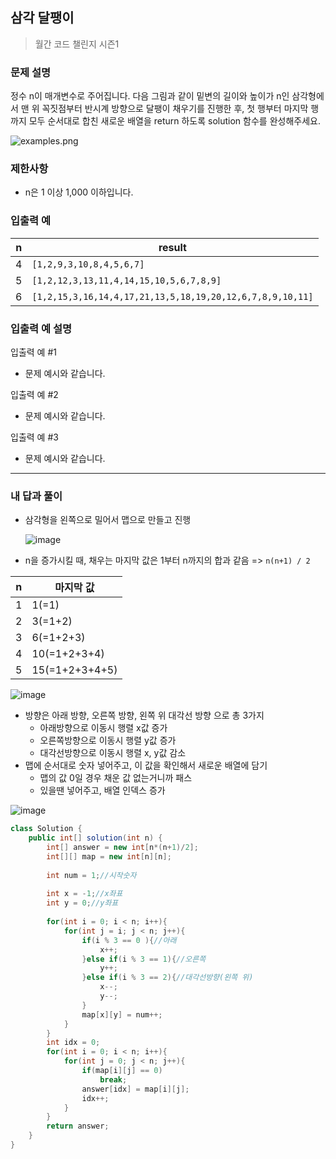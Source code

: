 ## 삼각 달팽이

> 월간 코드 챌린지 시즌1

### 문제 설명

정수 n이 매개변수로 주어집니다. 다음 그림과 같이 밑변의 길이와 높이가 n인 삼각형에서 맨 위 꼭짓점부터 반시계 방향으로 달팽이 채우기를 진행한 후, 첫 행부터 마지막 행까지 모두 순서대로 합친 새로운 배열을 return 하도록 solution 함수를 완성해주세요.

![examples.png](https://grepp-programmers.s3.ap-northeast-2.amazonaws.com/files/production/e1e53b93-dcdf-446f-b47f-e8ec1292a5e0/examples.png)

### 제한사항

- n은 1 이상 1,000 이하입니다.

### 입출력 예

| n    | result                                                    |
| ---- | --------------------------------------------------------- |
| 4    | `[1,2,9,3,10,8,4,5,6,7]`                                  |
| 5    | `[1,2,12,3,13,11,4,14,15,10,5,6,7,8,9]`                   |
| 6    | `[1,2,15,3,16,14,4,17,21,13,5,18,19,20,12,6,7,8,9,10,11]` |

### 입출력 예 설명

입출력 예 #1

- 문제 예시와 같습니다.

입출력 예 #2

- 문제 예시와 같습니다.

입출력 예 #3

- 문제 예시와 같습니다.

---

### 내 답과 풀이

- 삼각형을 왼쪽으로 밀어서 맵으로 만들고 진행

  ![image](https://user-images.githubusercontent.com/103404127/206189928-8976b4cc-27b4-4de4-8dd8-3394ee5f22a1.png)

- n을 증가시킬 때, 채우는 마지막 값은 1부터 n까지의 합과 같음 => `n(n+1) / 2`

| n    | 마지막 값      |
| ---- | -------------- |
| 1    | 1(=1)          |
| 2    | 3(=1+2)        |
| 3    | 6(=1+2+3)      |
| 4    | 10(=1+2+3+4)   |
| 5    | 15(=1+2+3+4+5) |

![image](https://user-images.githubusercontent.com/103404127/206189990-5c94e8f8-0836-46c3-b7e7-1e045dbb6d2b.png)

- 방향은 아래 방향, 오른쪽 방향, 왼쪽 위 대각선 방향 으로 총 3가지
  - 아래방향으로 이동시 행렬 x값 증가
  - 오른쪽방향으로 이동시 행렬 y값 증가
  - 대각선방향으로 이동시 행렬 x, y값 감소
- 맵에 순서대로 숫자 넣어주고, 이 값을 확인해서 새로운 배열에 담기
  - 맵의 값 0일 경우 채운 값 없는거니까 패스
  - 있을땐 넣어주고, 배열 인덱스 증가

![image](https://user-images.githubusercontent.com/103404127/206190067-a6353a2e-2411-48a3-b7f9-fe1cee95314b.png)



```java
class Solution {
    public int[] solution(int n) {
        int[] answer = new int[n*(n+1)/2];
        int[][] map = new int[n][n];
        
        int num = 1;//시작숫자
        
        int x = -1;//x좌표
        int y = 0;//y좌표
        
        for(int i = 0; i < n; i++){
            for(int j = i; j < n; j++){
                if(i % 3 == 0 ){//아래
                    x++;
                }else if(i % 3 == 1){//오른쪽
                    y++;
                }else if(i % 3 == 2){//대각선방향(왼쪽 위)
                    x--;
                    y--;
                }
                map[x][y] = num++;
            }
        }
        int idx = 0;
        for(int i = 0; i < n; i++){
            for(int j = 0; j < n; j++){
                if(map[i][j] == 0)
                    break;
                answer[idx] = map[i][j];
                idx++;
            }
        }
        return answer;
    }
}
```
